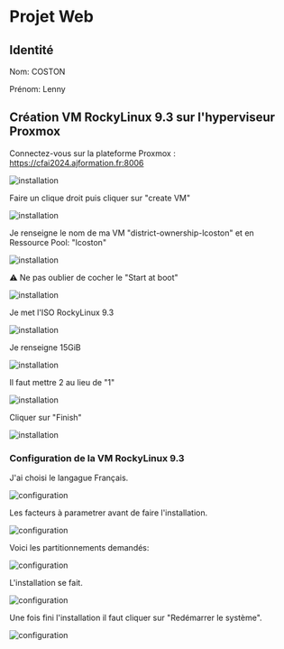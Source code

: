 # Projet Web
## Identité

Nom: COSTON

Prénom: Lenny

##  Création VM RockyLinux 9.3 sur l'hyperviseur Proxmox
Connectez-vous sur la plateforme Proxmox : https://cfai2024.ajformation.fr:8006

![installation](/COSTON_Lenny/images/installation_1.png)

Faire un clique droit puis cliquer sur "create VM"

![installation](/COSTON_Lenny/images/installation_2.png)

Je renseigne le nom de ma VM "district-ownership-lcoston" et en Ressource Pool: "lcoston"

![installation](/COSTON_Lenny/images/installation_3.png)

:warning: Ne pas oublier de cocher le "Start at boot"

![installation](/COSTON_Lenny/images/installation_7.png)

Je met l'ISO RockyLinux 9.3

![installation](/COSTON_Lenny/images/installation_4.png)

Je renseigne 15GiB

![installation](/COSTON_Lenny/images/installation_5.png)

Il faut mettre 2 au lieu de "1"

![installation](/COSTON_Lenny/images/installation_6.png)

Cliquer sur "Finish"

![installation](/COSTON_Lenny/images/installation_8.png)

### Configuration de la VM RockyLinux 9.3
J'ai choisi le langague Français.

![configuration](/COSTON_Lenny/images/configuration_1.png)

Les facteurs à parametrer avant de faire l'installation.

![configuration](/COSTON_Lenny/images/configuration_2.png)

Voici les partitionnements demandés:

![configuration](/COSTON_Lenny/images/configuration_3.png)

L'installation se fait.

![configuration](/COSTON_Lenny/images/configuration_4.png)

Une fois fini l'installation il faut cliquer sur "Redémarrer le système".

![configuration](/COSTON_Lenny/images/configuration_5.png)